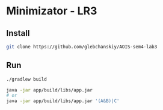 # Minimizator - LR3

## Install

```sh
git clone https://github.com/glebchanskiy/AOIS-sem4-lab3
```

## Run

```sh
./gradlew build

java -jar app/build/libs/app.jar
# or
java -jar app/build/libs/app.jar '(A&B)|C'
```
